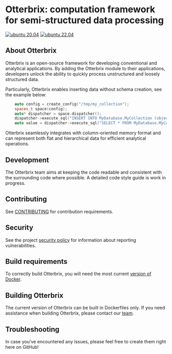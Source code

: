 # Otterbrix: computation framework for semi-structured data processing

[![ubuntu 20.04](https://github.com/duckstax/otterbrix/actions/workflows/ubuntu-20-04.yaml/badge.svg)](https://github.com/duckstax/otterbrix/actions/workflows/ubuntu-20-04.yaml)
[![ubuntu 22.04](https://github.com/duckstax/otterbrix/actions/workflows/ubuntu-22-04.yaml/badge.svg)](https://github.com/duckstax/otterbrix/actions/workflows/ubuntu-22-04.yaml)

## About Otterbrix

Otterbrix is an open-source framework for developing conventional and analytical applications.
By adding the Otterbrix module to their applications, developers unlock the ability to quickly process unstructured and loosely structured data.

Particularly, Otterbrix enables inserting data without schema creation, see the example below:

```cpp
    auto config = create_config("/tmp/my_collection");
    spaces_t space(config);
    auto* dispatcher = space.dispatcher();
    dispatcher->execute_sql("INSERT INTO MyDatabase.MyCollection (object_name, count ) VALUES ('object value', 1000)");
    auto value = dispatcher->execute_sql("SELECT * FROM MyDatabase.MyCollection WHERE object_name = 'object value' ");
```

Otterbrix seamlessly integrates with column-oriented memory format and can represent both flat and hierarchical data for efficient analytical operations.

## Development

The Otterbrix team aims at keeping the code readable and consistent with the surrounding code where possible. A detailed code style guide is work in progress.

## Contributing

See [CONTRIBUTING](CONTRIBUTING.md) for contribution requirements.

## Security

See the project [security policy](.github/SECURITY.md) for
information about reporting vulnerabilities.

## Build requirements
To correctly build Otterbrix, you will need the most current [version of Docker](https://docs.docker.com/reference/cli/docker/version/).

## Building Otterbrix
The current version of Otterbrix can be built in Dockerfiles only. If you need assistance when building Otterbrix, please contact our [team](team@otterbrix.com).

## Troubleshooting
In case you've encountered any issues, please feel free to create them right here on GitHub!
